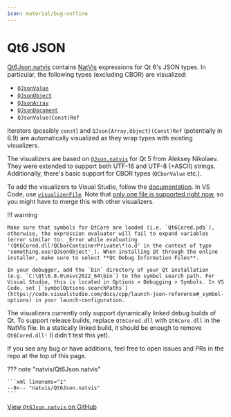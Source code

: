 ```yaml
---
icon: material/bug-outline
---
```


# Qt6 JSON

[Qt6Json.natvis][source] contains [NatVis](https://learn.microsoft.com/en-us/visualstudio/debugger/create-custom-views-of-native-objects) expressions for Qt 6's JSON types. In particular, the following types (excluding CBOR) are visualized:

- [`QJsonValue`](https://doc.qt.io/qt-6/qjsonvalue.html)
- [`QJsonObject`](https://doc.qt.io/qt-6/qjsonobject.html)
- [`QJsonArray`](https://doc.qt.io/qt-6/qjsonarray.html)
- [`QJsonDocument`](https://doc.qt.io/qt-6/qjsondocument.html)
- `QJsonValue(Const)Ref`

Iterators (possibly `const`) and `QJson{Array,Object}(Const)Ref` (potentially in 6.9) are automatically visualized as they wrap types with existing visualizers.

The visualizers are based on [`QJson.natvis`](https://github.com/aleksey-nikolaev/natvis-collection/blob/bd39c080d1984cc331b231845e7755f31411f7fd/QJson.natvis) for Qt 5 from Aleksey Nikolaev. They were extended to support both UTF-16 and UTF-8 (+ASCII) strings. Additionally, there's basic support for CBOR types (`QCborValue` etc.).

To add the visualizers to Visual Studio, follow the [documentation](https://learn.microsoft.com/en-us/visualstudio/debugger/create-custom-views-of-native-objects#BKMK_natvis_location).
In VS Code, use [`visualizerFile`](https://code.visualstudio.com/docs/cpp/launch-json-reference#_visualizerfile). Note that [only one file is supported right now](https://github.com/microsoft/vscode-cpptools/issues/10917), so you might have to merge this with other visualizers.

!!! warning

    Make sure that symbols for QtCore are loaded (i.e. `Qt6Cored.pdb`), otherwise, the expression evaluator will fail to expand variables (error similar to: _Error while evaluating '(Qt6Cored.dll!QCborContainerPrivate\*)o.d' in the context of type 'something.exe!QJsonObject'_). When installing Qt through the online installer, make sure to select **Qt Debug Information Files**.

    In your debugger, add the `bin` directory of your Qt installation (e.g. `C:\Qt\6.8.0\msvc2022_64\bin`) to the symbol search path. For Visual Studio, this is located in Options > Debugging > Symbols. In VS Code, set [`symbolOptions.searchPaths`](https://code.visualstudio.com/docs/cpp/launch-json-reference#_symbol-options) in your launch-configuration.

The visualizers currently only support dynamically linked debug builds of Qt. To support release builds, replace `Qt6Cored.dll` with `Qt6Core.dll` in the NatVis file. In a statically linked build, it should be enough to remove `Qt6Cored.dll!` (I didn't test this yet).

If you see any bug or have additions, feel free to open issues and PRs in the repo at the top of this page.

??? note "natvis/Qt6Json.natvis"

    ```xml linenums="1"
    --8<-- "natvis/Qt6Json.natvis"
    ```

[View `Qt6Json.natvis` on GitHub][source]

[source]: https://github.com/Nerixyz/scripts/blob/main/scripts/natvis/Qt6Json.natvis
